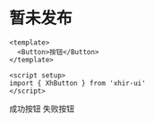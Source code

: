 # 暂未发布

```vue
<template>
  <Button>按钮</Button>
</template>

<script setup>
import { XhButton } from 'xhir-ui'
</script>
```

  <div class="example">
    <div>
      <xh-button type="success">成功按钮</xh-button>
      <xh-button type="danger">失败按钮</xh-button>
      <Icon />
    </div>
  </div>

<script lang="ts" setup>
import { XhButton } from "xhir-ui";
import { Icon } from "examples"

console.log("slakhfg ")
</script>
